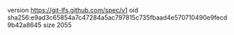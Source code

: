 version https://git-lfs.github.com/spec/v1
oid sha256:e9ad3c65854a7c47284a5ac797815c735fbaad4e570710490e9fecd9b42a8645
size 2055
